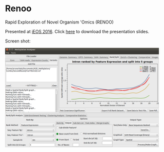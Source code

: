 # Renoo
Rapid Exploration of Novel Organism 'Omics (RENOO)

Presented at [iEOS 2016](http://www.ecotox.ugent.be/setacieos-joint-focused-topic-meeting-environmental-and-ecotoxicological-omics-and-epigenetics). Click [here](https://github.com/OliverCardiff/Renoo/blob/master/Media/iEOS_pres.pptx) to download the presentation slides.

Screen shot:

![SS](https://github.com/OliverCardiff/Renoo/blob/master/Media/program_ss.png)
